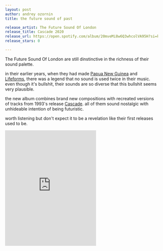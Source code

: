 ```yaml
---
layout: post
author: andrey ozornin
title: the future sound of past

release_artist: The Future Sound Of London
release_title: Cascade 2020
release_url: https://open.spotify.com/album/20mveMi8w6Q3whcolVA95H?si=kXLyH1nwSUqd3LgNni9K6A
release_stars: 0

---
```


The Future Sound Of London are still dinstinctive in the richness of their sound palette.

in their earlier years, when they had made [Papua New Guinea] and [Lifeforms], there was a legend that no sound is used twice in their music.
 even though it's bullshit, their sounds are so diverse that this bullshit seems very plausible.

the new album combines brand new compositions with recreated versions of tracks from 1993's release [Cascade].
 all of them sound nostalgic with unhideable intention of being futuristic.

worth listening but don't expect it to be a revelation like their first releases used to be.

<iframe src="https://open.spotify.com/embed/album/20mveMi8w6Q3whcolVA95H" width="300" height="380" frameborder="0" allowtransparency="true" allow="encrypted-media"></iframe>



[Papua New Guinea]: https://open.spotify.com/album/4D5PVEXHKVHOS4TvYArzJV?si=TbKp3VY_R8qEXLUfY_MR4A
[Lifeforms]: https://open.spotify.com/album/0UcHfoo7KMso767JwePBMh?si=dT4B6sqdQHyH2bHfyy5X9Q
[Cascade]: https://open.spotify.com/album/4sD9BmSsLOLTchPVwgLhhE?si=YS7vXgexTsaOVgEkaI4rZg
